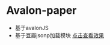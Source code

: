 # Avalon-paper 
* 基于avalonJS
* 基于豆瓣jsonp加载模块
[点击查看效果](https://yangsirgo.github.io/paper-router-avalonJS)
